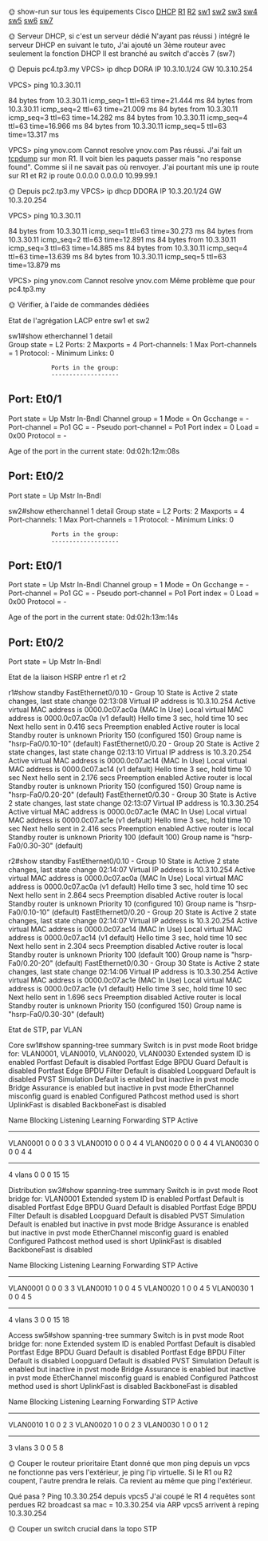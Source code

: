 🌞 show-run sur tous les équipements Cisco
[DHCP](./dhcp_running-config.md)
[R1](./r1_running-config.md)
[R2](./r2_running-config.md)
[sw1](./sw1_running-config.md)
[sw2](./sw2_running-config.md)
[sw3](./sw3_running-config.md)
[sw4](./sw4_running-config.md)
[sw5](./sw5_running-config.md)
[sw6](./sw6_running-config.md)
[sw7](./sw7_running-config.md)



🌞 Serveur DHCP, si c'est un serveur dédié
N'ayant pas réussi ) intégré le serveur DHCP en suivant le tuto, J'ai ajouté un 3ème routeur avec seulement la fonction DHCP
Il est branché au switch d'accès 7 (sw7)

🌞 Depuis pc4.tp3.my
VPCS> ip dhcp
DORA IP 10.3.10.1/24 GW 10.3.10.254

VPCS> ping 10.3.30.11

84 bytes from 10.3.30.11 icmp_seq=1 ttl=63 time=21.444 ms
84 bytes from 10.3.30.11 icmp_seq=2 ttl=63 time=21.009 ms
84 bytes from 10.3.30.11 icmp_seq=3 ttl=63 time=14.282 ms
84 bytes from 10.3.30.11 icmp_seq=4 ttl=63 time=16.966 ms
84 bytes from 10.3.30.11 icmp_seq=5 ttl=63 time=13.317 ms

VPCS> ping ynov.com
Cannot resolve ynov.com
Pas réussi. J'ai fait un [tcpdump](./debug_ping_ynov.com.pcap) sur mon R1. Il voit bien les paquets passer mais "no response found". Comme si il ne savait pas où renvoyer.
J'ai pourtant mis une ip route sur R1 et R2
ip route 0.0.0.0 0.0.0.0 10.99.99.1



🌞 Depuis pc2.tp3.my
VPCS> ip dhcp
DDORA IP 10.3.20.1/24 GW 10.3.20.254

VPCS> ping 10.3.30.11

84 bytes from 10.3.30.11 icmp_seq=1 ttl=63 time=30.273 ms
84 bytes from 10.3.30.11 icmp_seq=2 ttl=63 time=12.891 ms
84 bytes from 10.3.30.11 icmp_seq=3 ttl=63 time=14.885 ms
84 bytes from 10.3.30.11 icmp_seq=4 ttl=63 time=13.639 ms
84 bytes from 10.3.30.11 icmp_seq=5 ttl=63 time=13.879 ms

VPCS> ping ynov.com
Cannot resolve ynov.com
Même problème que pour pc4.tp3.my





🌞 Vérifier, à l'aide de commandes dédiées

Etat de l'agrégation LACP entre sw1 et sw2

sw1#show etherchannel 1 detail        
Group state = L2 
Ports: 2   Maxports = 4
Port-channels: 1 Max Port-channels = 1
Protocol:    -
Minimum Links: 0


                Ports in the group:
                -------------------
Port: Et0/1
------------

Port state    = Up Mstr In-Bndl 
Channel group = 1           Mode = On              Gcchange = -
Port-channel  = Po1         GC   =   -             Pseudo port-channel = Po1
Port index    = 0           Load = 0x00            Protocol =    -

Age of the port in the current state: 0d:02h:12m:08s

Port: Et0/2
------------

Port state    = Up Mstr In-Bndl 


sw2#show etherchannel 1 detail
Group state = L2 
Ports: 2   Maxports = 4
Port-channels: 1 Max Port-channels = 1
Protocol:    -
Minimum Links: 0


                Ports in the group:
                -------------------
Port: Et0/1
------------

Port state    = Up Mstr In-Bndl 
Channel group = 1           Mode = On              Gcchange = -
Port-channel  = Po1         GC   =   -             Pseudo port-channel = Po1
Port index    = 0           Load = 0x00            Protocol =    -

Age of the port in the current state: 0d:02h:13m:14s

Port: Et0/2
------------

Port state    = Up Mstr In-Bndl 


Etat de la liaison HSRP entre r1 et r2

r1#show standby
FastEthernet0/0.10 - Group 10
  State is Active
    2 state changes, last state change 02:13:08
  Virtual IP address is 10.3.10.254
  Active virtual MAC address is 0000.0c07.ac0a (MAC In Use)
    Local virtual MAC address is 0000.0c07.ac0a (v1 default)
  Hello time 3 sec, hold time 10 sec
    Next hello sent in 0.416 secs
  Preemption enabled
  Active router is local
  Standby router is unknown
  Priority 150 (configured 150)
  Group name is "hsrp-Fa0/0.10-10" (default)
FastEthernet0/0.20 - Group 20
  State is Active
    2 state changes, last state change 02:13:10
  Virtual IP address is 10.3.20.254
  Active virtual MAC address is 0000.0c07.ac14 (MAC In Use)
    Local virtual MAC address is 0000.0c07.ac14 (v1 default)
  Hello time 3 sec, hold time 10 sec
    Next hello sent in 2.176 secs
  Preemption enabled
  Active router is local
  Standby router is unknown
  Priority 150 (configured 150)
  Group name is "hsrp-Fa0/0.20-20" (default)
FastEthernet0/0.30 - Group 30
  State is Active
    2 state changes, last state change 02:13:07
  Virtual IP address is 10.3.30.254
  Active virtual MAC address is 0000.0c07.ac1e (MAC In Use)
    Local virtual MAC address is 0000.0c07.ac1e (v1 default)
  Hello time 3 sec, hold time 10 sec
    Next hello sent in 2.416 secs
  Preemption enabled
  Active router is local
  Standby router is unknown
  Priority 100 (default 100)
  Group name is "hsrp-Fa0/0.30-30" (default)


r2#show standby
FastEthernet0/0.10 - Group 10
  State is Active
    2 state changes, last state change 02:14:07
  Virtual IP address is 10.3.10.254
  Active virtual MAC address is 0000.0c07.ac0a (MAC In Use)
    Local virtual MAC address is 0000.0c07.ac0a (v1 default)
  Hello time 3 sec, hold time 10 sec
    Next hello sent in 2.864 secs
  Preemption disabled
  Active router is local
  Standby router is unknown
  Priority 10 (configured 10)
  Group name is "hsrp-Fa0/0.10-10" (default)
FastEthernet0/0.20 - Group 20
  State is Active
    2 state changes, last state change 02:14:07
  Virtual IP address is 10.3.20.254
  Active virtual MAC address is 0000.0c07.ac14 (MAC In Use)
    Local virtual MAC address is 0000.0c07.ac14 (v1 default)
  Hello time 3 sec, hold time 10 sec
    Next hello sent in 2.304 secs
  Preemption disabled
  Active router is local
  Standby router is unknown
  Priority 100 (default 100)
  Group name is "hsrp-Fa0/0.20-20" (default)
FastEthernet0/0.30 - Group 30
  State is Active
    2 state changes, last state change 02:14:06
  Virtual IP address is 10.3.30.254
  Active virtual MAC address is 0000.0c07.ac1e (MAC In Use)
    Local virtual MAC address is 0000.0c07.ac1e (v1 default)
  Hello time 3 sec, hold time 10 sec
    Next hello sent in 1.696 secs
  Preemption disabled
  Active router is local
  Standby router is unknown
  Priority 150 (configured 150)
  Group name is "hsrp-Fa0/0.30-30" (default)


Etat de STP, par VLAN

Core
sw1#show spanning-tree summary
Switch is in pvst mode
Root bridge for: VLAN0001, VLAN0010, VLAN0020, VLAN0030
Extended system ID                      is enabled
Portfast Default                        is disabled
Portfast Edge BPDU Guard Default        is disabled
Portfast Edge BPDU Filter Default       is disabled
Loopguard Default                       is disabled
PVST Simulation Default                 is enabled but inactive in pvst mode
Bridge Assurance                        is enabled but inactive in pvst mode
EtherChannel misconfig guard            is enabled
Configured Pathcost method used is short
UplinkFast                              is disabled
BackboneFast                            is disabled

Name                   Blocking Listening Learning Forwarding STP Active
---------------------- -------- --------- -------- ---------- ----------
VLAN0001                     0         0        0          3          3
VLAN0010                     0         0        0          4          4
VLAN0020                     0         0        0          4          4
VLAN0030                     0         0        0          4          4
---------------------- -------- --------- -------- ---------- ----------
4 vlans                      0         0        0         15         15



Distribution
sw3#show spanning-tree summary
Switch is in pvst mode
Root bridge for: VLAN0001
Extended system ID                      is enabled
Portfast Default                        is disabled
Portfast Edge BPDU Guard Default        is disabled
Portfast Edge BPDU Filter Default       is disabled
Loopguard Default                       is disabled
PVST Simulation Default                 is enabled but inactive in pvst mode
Bridge Assurance                        is enabled but inactive in pvst mode
EtherChannel misconfig guard            is enabled
Configured Pathcost method used is short
UplinkFast                              is disabled
BackboneFast                            is disabled

Name                   Blocking Listening Learning Forwarding STP Active
---------------------- -------- --------- -------- ---------- ----------
VLAN0001                     0         0        0          3          3
VLAN0010                     1         0        0          4          5
VLAN0020                     1         0        0          4          5
VLAN0030                     1         0        0          4          5
---------------------- -------- --------- -------- ---------- ----------
4 vlans                      3         0        0         15         18

Access
sw5#show spanning-tree summary
Switch is in pvst mode
Root bridge for: none
Extended system ID                      is enabled
Portfast Default                        is disabled
Portfast Edge BPDU Guard Default        is disabled
Portfast Edge BPDU Filter Default       is disabled
Loopguard Default                       is disabled
PVST Simulation Default                 is enabled but inactive in pvst mode
Bridge Assurance                        is enabled but inactive in pvst mode
EtherChannel misconfig guard            is enabled
Configured Pathcost method used is short
UplinkFast                              is disabled
BackboneFast                            is disabled

Name                   Blocking Listening Learning Forwarding STP Active
---------------------- -------- --------- -------- ---------- ----------
VLAN0010                     1         0        0          2          3
VLAN0020                     1         0        0          2          3
VLAN0030                     1         0        0          1          2
---------------------- -------- --------- -------- ---------- ----------
3 vlans                      3         0        0          5          8



🌞 Couper le routeur prioritaire
Etant donné que mon ping depuis un vpcs ne fonctionne pas vers l'extérieur, je ping l'ip virtuelle. Si le R1 ou R2 coupent, l'autre prendra le relais. Ca revient au même que ping l'extérieur.

Qué pasa ?
Ping 10.3.30.254 depuis vpcs5
J'ai coupé le R1
4 requêtes sont perdues
R2 broadcast sa mac = 10.3.30.254 via ARP
vpcs5 arrivent à reping 10.3.30.254


🌞 Couper un switch crucial dans la topo STP